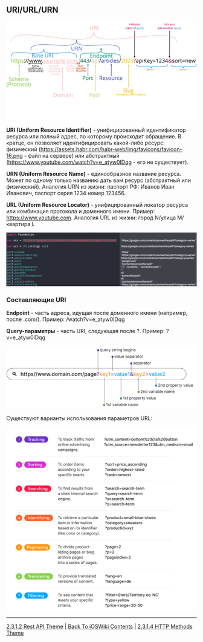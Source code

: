 ## URI/URL/URN

![](https://github.com/eldaroid/pictures/blob/master/iOSWiki/ComputerScience/URL2.jpg?raw=true)

**URI (Uniform Resource Identifier)** - унифицированный идентификатор ресурса или полный адрес, по которому происходит обращение. В кратце, он позволяет идентифицировать какой-либо ресурс: физический (https://assets.habr.com/habr-web/img/favicons/favicon-16.png - файл на сервере) или абстрактный (https://www.youtube.com/watch?v=e_atyw0IDqg - его не существует).

**URN (Uniform Resource Name)** - единообразное название ресурса. Может по одному только названию дать вам ресурс (абстрактный или физический). Аналогия URN из жизни: паспорт РФ: Иванов Иван Иванович, паспорт серия 1234 номер 123456.

**URL (Uniform Resource Locator)** - унифицированный локатор ресурса или комбинация протокола и доменного имени. Пример: https://www.youtube.com. Аналогия URL из жизни: город N/улица M/квартира L

![](https://github.com/eldaroid/pictures/blob/master/iOSWiki/ComputerScience/URLSchemeIniOS.png?raw=true)

### Составляющие URI

**Endpoint** - часть адреса, идущая после доменного имени (например, после .com/). Пример: /watch?v=e_atyw0IDqg

**Query-параметры** - часть URI, следующая после ?. Пример: ?v=e_atyw0IDqg

![](https://github.com/eldaroid/pictures/blob/master/iOSWiki/ComputerScience/QueryStructure.png?raw=true)

Существуют варианты использования параметров URL:

![](https://github.com/eldaroid/pictures/blob/master/iOSWiki/ComputerScience/Query.png?raw=true)

---

[2.3.1.2 Rest API Theme](./2.3.1.2%20RestAPI.md) | [Back To iOSWiki Contents](https://github.com/eldaroid/iOSWiki) | [2.3.1.4 HTTP Methods Theme](./2.3.1.4%20HTTP_Methods.md)
